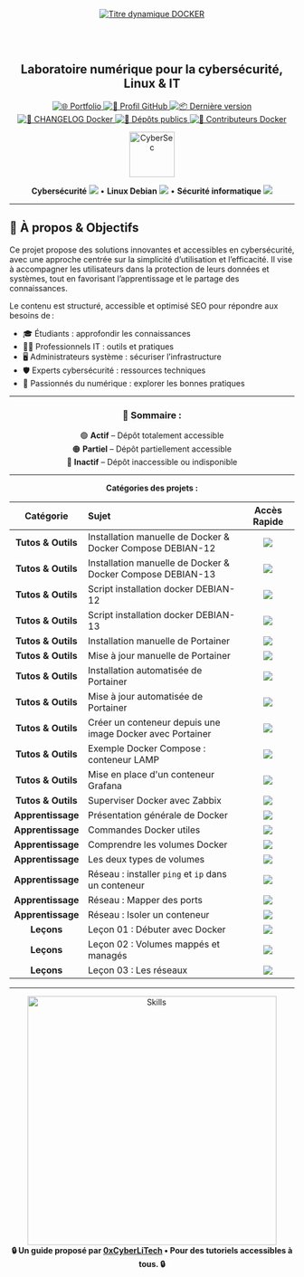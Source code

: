 <div align="center">

  <br></br>
  
  <a href="https://github.com/0xCyberLiTech">
    <img src="https://readme-typing-svg.herokuapp.com?font=JetBrains+Mono&size=50&duration=6000&pause=1000000000&color=FF0048&center=true&vCenter=true&width=1100&lines=%3EDOCKER_" alt="Titre dynamique DOCKER" />
  </a>
  
  <br></br>

  <h2>Laboratoire numérique pour la cybersécurité, Linux & IT</h2>

  <p align="center">
    <p align="center">
      <a href="https://0xcyberlitech.github.io/">
        <img src="https://img.shields.io/badge/Portfolio-0xCyberLiTech-181717?logo=github&style=flat-square" alt="🌐 Portfolio" />
      </a>
      <a href="https://github.com/0xCyberLiTech">
        <img src="https://img.shields.io/badge/Profil-GitHub-181717?logo=github&style=flat-square" alt="🔗 Profil GitHub" />
      </a>
      <a href="https://github.com/0xCyberLiTech/Docker/releases/latest">
        <img src="https://img.shields.io/github/v/release/0xCyberLiTech/Docker?label=version&style=flat-square&color=blue" alt="📦 Dernière version" />
      </a>
      <a href="https://github.com/0xCyberLiTech/Docker/blob/main/CHANGELOG.md">
        <img src="https://img.shields.io/badge/📄%20Changelog-Docker-blue?style=flat-square" alt="📄 CHANGELOG Docker" />
      </a>
      <a href="https://github.com/0xCyberLiTech?tab=repositories">
        <img src="https://img.shields.io/badge/Dépôts-publics-blue?style=flat-square" alt="📂 Dépôts publics" />
      </a>
      <a href="https://github.com/0xCyberLiTech/Docker/graphs/contributors">
        <img src="https://img.shields.io/badge/👥%20Contributeurs-cliquez%20ici-007ec6?style=flat-square" alt="👥 Contributeurs Docker" />
      </a>
    </p>
  </p>

</div>

<!--
Optimisation SEO : mots-clés cybersécurité, Linux, administration système, sécurité informatique, tutoriels, guides, expertise, formation, supervision, Docker, OpenVAS, firewall, proxy, DNS, SSH, Debian, IT, réseau, cryptographie, open source, ressources techniques, étudiants, professionnels, passionnés.
-->

<div align="center">
  <img src="https://img.icons8.com/fluency/96/000000/cyber-security.png" alt="CyberSec" width="80"/>
</div>

<div align="center">
  <p>
    <strong>Cybersécurité</strong> <img src="https://img.icons8.com/color/24/000000/lock--v1.png"/> • <strong>Linux Debian</strong> <img src="https://img.icons8.com/color/24/000000/linux.png"/> • <strong>Sécurité informatique</strong> <img src="https://img.icons8.com/color/24/000000/shield-security.png"/>
  </p>
</div>

---

## 🚀 À propos & Objectifs

Ce projet propose des solutions innovantes et accessibles en cybersécurité, avec une approche centrée sur la simplicité d’utilisation et l’efficacité. Il vise à accompagner les utilisateurs dans la protection de leurs données et systèmes, tout en favorisant l’apprentissage et le partage des connaissances.

Le contenu est structuré, accessible et optimisé SEO pour répondre aux besoins de :
- 🎓 Étudiants : approfondir les connaissances
- 👨‍💻 Professionnels IT : outils et pratiques
- 🖥️ Administrateurs système : sécuriser l’infrastructure
- 🛡️ Experts cybersécurité : ressources techniques
- 🚀 Passionnés du numérique : explorer les bonnes pratiques

---

<div align="center" style="margin-bottom: 10px;">

### 🚀 **Sommaire :**

🟢 **Actif** – Dépôt totalement accessible  
🟠 **Partiel** – Dépôt partiellement accessible  
🔴 **Inactif** – Dépôt inaccessible ou indisponible

</div>

---

<div align="center">

**Catégories des projets :**

| Catégorie | Sujet | Accès Rapide |
|:---:|:---|:---:|
| **Tutos & Outils** | Installation manuelle de Docker & Docker Compose DEBIAN-12 | [<img src="https://img.shields.io/badge/EXPLORER-brightgreen?style=for-the-badge&logo=github&logoColor=white">](DOCKER-et-DOCKER-COMPOSE-Installation-manuelle-12.md) |
| **Tutos & Outils** | Installation manuelle de Docker & Docker Compose DEBIAN-13 | [<img src="https://img.shields.io/badge/EXPLORER-brightgreen?style=for-the-badge&logo=github&logoColor=white">](DOCKER-et-DOCKER-COMPOSE-Installation-manuelle-13.md) |
| **Tutos & Outils** | Script installation docker DEBIAN-12 | [<img src="https://img.shields.io/badge/EXPLORER-brightgreen?style=for-the-badge&logo=github&logoColor=white">](DOCKER-SCRIPT-INSTALLATION-DOCKER-DEBIAN-12.md) |
| **Tutos & Outils** | Script installation docker DEBIAN-13 | [<img src="https://img.shields.io/badge/EXPLORER-brightgreen?style=for-the-badge&logo=github&logoColor=white">](DOCKER-SCRIPT-INSTALLATION-DOCKER-DEBIAN-13.md) |
| **Tutos & Outils** | Installation manuelle de Portainer | [<img src="https://img.shields.io/badge/EXPLORER-brightgreen?style=for-the-badge&logo=github&logoColor=white">](PORTAINER-Installation-manuelle.md) |
| **Tutos & Outils** | Mise à jour manuelle de Portainer | [<img src="https://img.shields.io/badge/EXPLORER-brightgreen?style=for-the-badge&logo=github&logoColor=white">](PORTAINER-Mise-à-jour-manuelle.md) |
| **Tutos & Outils** | Installation automatisée de Portainer | [<img src="https://img.shields.io/badge/EXPLORER-brightgreen?style=for-the-badge&logo=github&logoColor=white">](PORTAINER-Installation-automatisée.md) |
| **Tutos & Outils** | Mise à jour automatisée de Portainer | [<img src="https://img.shields.io/badge/EXPLORER-brightgreen?style=for-the-badge&logo=github&logoColor=white">](PORTAINER-Mise-à-jour-automatisée.md) |
| **Tutos & Outils** | Créer un conteneur depuis une image Docker avec Portainer | [<img src="https://img.shields.io/badge/EXPLORER-brightgreen?style=for-the-badge&logo=github&logoColor=white">](DOCKER-RECUPERER-IMAGE-MONTER-DANS-PORTAINER.md) |
| **Tutos & Outils** | Exemple Docker Compose : conteneur LAMP | [<img src="https://img.shields.io/badge/EXPLORER-brightgreen?style=for-the-badge&logo=github&logoColor=white">](DOCKER-COMPOSE-exemple-container-LAMP.md) |
| **Tutos & Outils** | Mise en place d'un conteneur Grafana | [<img src="https://img.shields.io/badge/EXPLORER-brightgreen?style=for-the-badge&logo=github&logoColor=white">](DOCKER-Mise-en-place-du-container-GRAFANA.md) |
| **Tutos & Outils** | Superviser Docker avec Zabbix | [<img src="https://img.shields.io/badge/EXPLORER-brightgreen?style=for-the-badge&logo=github&logoColor=white">](DOCKER-Superviser-à-l-aide-de-Zabbix.md) |
| **Apprentissage** | Présentation générale de Docker | [<img src="https://img.shields.io/badge/EXPLORER-brightgreen?style=for-the-badge&logo=github&logoColor=white">](DOCKER-Présentation.md) |
| **Apprentissage** | Commandes Docker utiles | [<img src="https://img.shields.io/badge/EXPLORER-brightgreen?style=for-the-badge&logo=github&logoColor=white">](DOCKER-Quelques-commandes-utiles.md) |
| **Apprentissage** | Comprendre les volumes Docker | [<img src="https://img.shields.io/badge/EXPLORER-brightgreen?style=for-the-badge&logo=github&logoColor=white">](DOCKER-VOLUME-Comprende-les-volumes.md) |
| **Apprentissage** | Les deux types de volumes | [<img src="https://img.shields.io/badge/EXPLORER-brightgreen?style=for-the-badge&logo=github&logoColor=white">](DOCKER-VOLUME-Deux-types-de-volumes.md) |
| **Apprentissage** | Réseau : installer `ping` et `ip` dans un conteneur | [<img src="https://img.shields.io/badge/EXPLORER-brightgreen?style=for-the-badge&logo=github&logoColor=white">](DOCKER-RÉSEAU-Installer-les-commandes-ping-et-ip.md) |
| **Apprentissage** | Réseau : Mapper des ports | [<img src="https://img.shields.io/badge/EXPLORER-brightgreen?style=for-the-badge&logo=github&logoColor=white">](DOCKER-RÉSEAU-Mapper-des-ports.md) |
| **Apprentissage** | Réseau : Isoler un conteneur | [<img src="https://img.shields.io/badge/EXPLORER-brightgreen?style=for-the-badge&logo=github&logoColor=white">](DOCKER-RÉSEAU-Isoler-un-conteneur-Docker-du-réseau.md) |
| **Leçons** | Leçon 01 : Débuter avec Docker | [<img src="https://img.shields.io/badge/EXPLORER-brightgreen?style=for-the-badge&logo=github&logoColor=white">](DOCKER-leçon-01.md) |
| **Leçons** | Leçon 02 : Volumes mappés et managés | [<img src="https://img.shields.io/badge/EXPLORER-brightgreen?style=for-the-badge&logo=github&logoColor=white">](DOCKER-leçon-02.md) |
| **Leçons** | Leçon 03 : Les réseaux | [<img src="https://img.shields.io/badge/EXPLORER-brightgreen?style=for-the-badge&logo=github&logoColor=white">](DOCKER-leçon-03.md) |

</div>

---

<div align="center">
  <a href="https://github.com/0xCyberLiTech" target="_blank" rel="noopener">
    <img src="https://skillicons.dev/icons?i=linux,debian,bash,docker,nginx,git,vim,python,markdown" alt="Skills" width="440">
  </a>
</div>

<div align="center">
  <b>🔒 Un guide proposé par <a href="https://github.com/0xCyberLiTech">0xCyberLiTech</a> • Pour des tutoriels accessibles à tous. 🔒</b>
</div>
